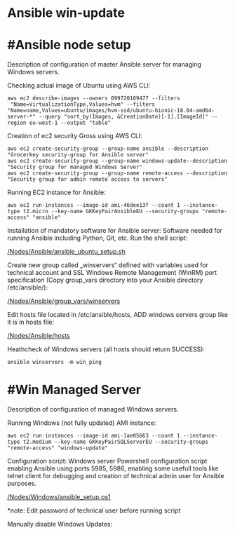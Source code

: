 # Ansible win-update

#Ansible node setup
===========================
Description of configuration of master Ansible server for managing Windows servers.
 
Checking actual image of Ubuntu using AWS CLI:

```
aws ec2 describe-images --owners 099720109477 --filters
 "Name=VirtualizationType,Values=hvm" --filters "Name=name,Values=ubuntu/images/hvm-ssd/ubuntu-bionic-18.04-amd64-server-*" --query "sort_by(Images, &CreationDate)[-1].[ImageId]" --region eu-west-1 --output "table"
```
 
Creation of ec2 security Gross using AWS CLI:

``` 
aws ec2 create-security-group --group-name ansible --description "Grocerkey security-group for Ansible server"
aws ec2 create-security-group --group-name windows-update--description "Security group for managed Windows Server"
aws ec2 create-security-group --group-name remote-access --description "Security group for admin remote access to servers"
``` 
 
Running EC2 instance for Ansible:
 
``` 
aws ec2 run-instances --image-id ami-46dee13f --count 1 --instance-type t2.micro --key-name GKKeyPairAnsibleEU --security-groups "remote-access" "ansible"
```

Installation of mandatory software for Ansible server:
Software needed for running Ansible including Python, Git, etc.
Run the shell script:


[/Nodes/Ansible/ansible_ubuntu_setup.sh](/Nodes/Ansible/ansible_ubuntu_setup.sh)


Create new group called „winservers“ defined with variables used for technical account and SSL Windows Remote Management (WinRM) port specification
(Copy group_vars directory into your Ansible directory /etc/ansible/):


[/Nodes/Ansible/group_vars/winservers](/Nodes/Ansible/group_vars/winservers)

 
Edit hosts file located in /etc/ansible/hosts, ADD windows servers group like it is in hosts file:


[/Nodes/Ansible/hosts](/Nodes/Ansible/hosts)

 
Heathcheck of Windows servers (all hosts should return SUCCESS):
```
ansible winservers -m win_ping
```


#Win Managed Server
===========================
Description of configuration of managed Windows servers.
 
Running Windows (not fully updated) AMI instance:

```
aws ec2 run-instances --image-id ami-1ae05663 --count 1 --instance-type t2.medium --key-name GKKeyPairSQLServerEU --security-groups "remote-access" "windows-update"
```
 
Configuration script:
Windows server Powershell configuration script enabling Ansible using ports 5985, 5986, enabling some usefull tools like telnet client for debugging and creation of technical admin user for Ansible purposes.


[/Nodes/Windows/ansible_setup.ps1](/Nodes/Windows/ansible_setup.ps1)


*note: Edit password of technical user before running script

Manually disable Windows Updates: